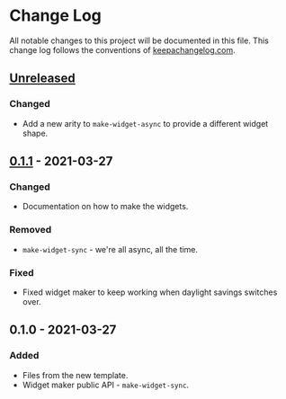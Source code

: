 # Change Log
All notable changes to this project will be documented in this file. This change log follows the conventions of [keepachangelog.com](http://keepachangelog.com/).

## [Unreleased]
### Changed
- Add a new arity to `make-widget-async` to provide a different widget shape.

## [0.1.1] - 2021-03-27
### Changed
- Documentation on how to make the widgets.

### Removed
- `make-widget-sync` - we're all async, all the time.

### Fixed
- Fixed widget maker to keep working when daylight savings switches over.

## 0.1.0 - 2021-03-27
### Added
- Files from the new template.
- Widget maker public API - `make-widget-sync`.

[Unreleased]: https://github.com/yardstick/yardstick-backend/compare/0.1.1...HEAD
[0.1.1]: https://github.com/yardstick/yardstick-backend/compare/0.1.0...0.1.1
